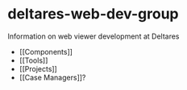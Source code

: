 # deltares-web-dev-group
Information on web viewer development at Deltares

* [[Components]]
* [[Tools]]
* [[Projects]]
* [[Case Managers]]?
